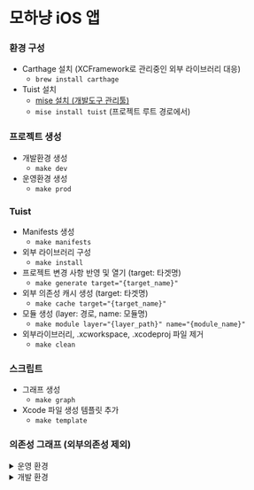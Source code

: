 # 모하냥 iOS 앱

### 환경 구성
- Carthage 설치 (XCFramework로 관리중인 외부 라이브러리 대응)
  - ```brew install carthage```
- Tuist 설치
  - [mise 설치 (개발도구 관리툴)](https://github.com/jdx/mise?tab=readme-ov-file#quickstart)
  - ```mise install tuist``` (프로젝트 루트 경로에서)

### 프로젝트 생성
- 개발환경 생성
  - ```make dev```
- 운영환경 생성
  - ```make prod```

### Tuist
- Manifests 생성
  - ```make manifests```
- 외부 라이브러리 구성
  - ```make install```
- 프로젝트 변경 사항 반영 및 열기 (target: 타겟명)
  - ```make generate target="{target_name}"```
- 외부 의존성 캐시 생성 (target: 타겟명)
  - ```make cache target="{target_name}"```
- 모듈 생성 (layer: 경로, name: 모듈명)
  - ```make module layer="{layer_path}" name="{module_name}"```
- 외부라이브러리, .xcworkspace, .xcodeproj 파일 제거
  - ```make clean```

### 스크립트
- 그래프 생성
  - ```make graph```
- Xcode 파일 생성 템플릿 추가
  - ```make template```

### 의존성 그래프 (외부의존성 제외)
<details>
<summary>운영 환경</summary>

![PROD](DependencyGraph/mohanyang_prod_graph.png)
</details>

<details>
<summary>개발 환경</summary>

![DEV](DependencyGraph/mohanyang_dev_graph.png)
</details>